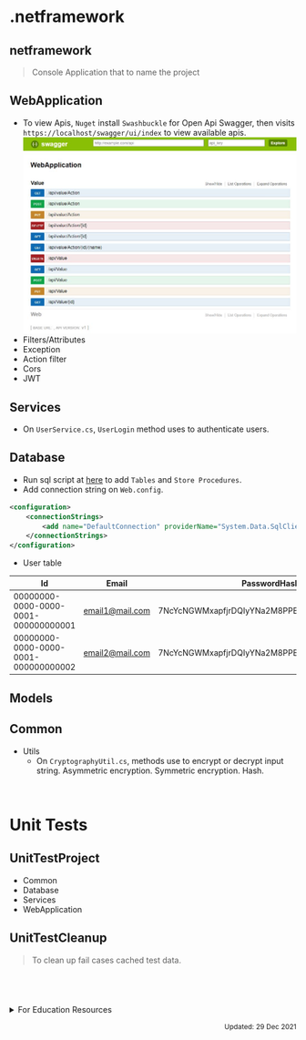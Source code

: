 # **.netframework** 
## **netframework**
> Console Application that to name the project

## **WebApplication**
- To view Apis, `Nuget` install `Swashbuckle` for Open Api Swagger, then visits `https://localhost/swagger/ui/index` to view available apis.
![This is an image](/src/swaggerOpenApi.JPG)
- Filters/Attributes
- Exception
- Action filter
- Cors
- JWT

## **Services**
- On `UserService.cs`, `UserLogin` method uses to authenticate users.

## **Database**
- Run sql script at [here](/netframework/netframeworkDbScript.sql) to add `Tables` and `Store Procedures`.
- Add connection string on `Web.config`.
```xml
<configuration>
    <connectionStrings>
        <add name="DefaultConnection" providerName="System.Data.SqlClient" connectionString="Data Source=localhost;Initial Catalog=.DatabaseName;User Id=userid;Password=userpassword;" />
    </connectionStrings>
</configuration>
```

- User table

| Id | Email | PasswordHash | Username | Created | Updated | Deleted |
| --- | --- | --- | --- | --- | --- | --- |
| 00000000-0000-0000-0001-000000000001 | email1@mail.com | 7NcYcNGWMxapfjrDQIyYNa2M8PPBvHA1J8MCZVNPda4= | user1 | 2022-12-31 00:00:01.443 | 2022-12-31 00:00:01.443 | 0 |
| 00000000-0000-0000-0001-000000000002 | email2@mail.com | 7NcYcNGWMxapfjrDQIyYNa2M8PPBvHA1J8MCZVNPda4= | user22 | 2022-12-31 00:00:01.443 | 2022-12-31 00:00:01.443 | 0 |

## **Models**

## **Common**
- Utils
  - On `CryptographyUtil.cs`, methods use to encrypt or decrypt input string. Asymmetric encryption. Symmetric encryption. Hash.

<br />

# **Unit Tests**
## **UnitTestProject**
- Common
- Database
- Services
- WebApplication
## **UnitTestCleanup**
> To clean up fail cases cached test data.
<br/>

# 
<details>
<summary>For Education Resources</summary>
<p>

[LICENSE](/LICENSE), for more visit [website](https://demowebapplication-waikhaisheng.azurewebsites.net/)

```javascript
console.log("javascript debug here")
```

</p>
</details>

<small style="float:right;font-size: 12px;">Updated: 29 Dec 2021</small>